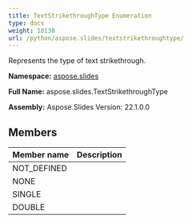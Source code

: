```yaml
---
title: TextStrikethroughType Enumeration
type: docs
weight: 10130
url: /python/aspose.slides/textstrikethroughtype/
---
```


Represents the type of text strikethrough.

**Namespace:** [aspose.slides](/python/aspose.slides/)

**Full Name:** aspose.slides.TextStrikethroughType

**Assembly:**  Aspose.Slides Version: 22.1.0.0

## **Members**
|**Member name**|**Description**|
| :- | :- |
|NOT_DEFINED||
|NONE||
|SINGLE||
|DOUBLE||
